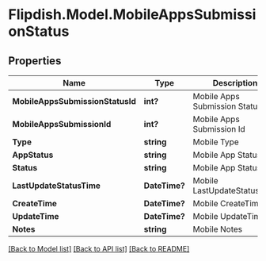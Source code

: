 # Flipdish.Model.MobileAppsSubmissionStatus
## Properties

Name | Type | Description | Notes
------------ | ------------- | ------------- | -------------
**MobileAppsSubmissionStatusId** | **int?** | Mobile Apps Submission Status Id | [optional] 
**MobileAppsSubmissionId** | **int?** | Mobile Apps Submission Id | [optional] 
**Type** | **string** | Mobile Type | [optional] 
**AppStatus** | **string** | Mobile App Status | [optional] 
**Status** | **string** | Mobile App Status | [optional] 
**LastUpdateStatusTime** | **DateTime?** | Mobile LastUpdateStatusTime | [optional] 
**CreateTime** | **DateTime?** | Mobile CreateTime | [optional] 
**UpdateTime** | **DateTime?** | Mobile UpdateTime | [optional] 
**Notes** | **string** | Mobile Notes | [optional] 

[[Back to Model list]](../README.md#documentation-for-models) [[Back to API list]](../README.md#documentation-for-api-endpoints) [[Back to README]](../README.md)

